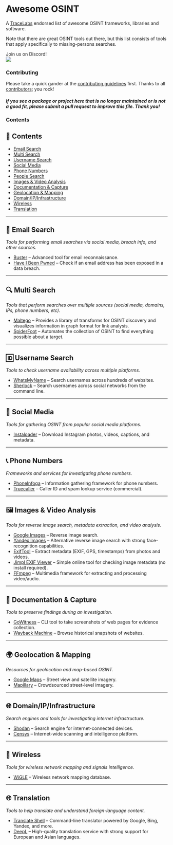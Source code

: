 # Awesome OSINT

A [TraceLabs](https://tracelabs.org) endorsed list of awesome OSINT frameworks, libraries and software. 

Note that there are great OSINT tools out there, but this list consists of tools that apply specifically to missing-persons searches.

Join us on Discord!<br>[<img src="https://img.shields.io/badge/Discord-%40TraceLabs-teal">](https://tracelabs.org/discord)


### Contributing

Please take a quick gander at the [contributing guidelines](https://github.com/tracelabs/awesome-osint/blob/master/CONTRIBUTING.md) first. Thanks to all [contributors](https://github.com/tracelabs/awesome-osint/graphs/contributors); you rock!

#### *If you see a package or project here that is no longer maintained or is not a good fit, please submit a pull request to improve this file. Thank you!*

### Contents

## 📌 Contents
- [Email Search](#email-search)  
- [Multi Search](#multi-search)  
- [Username Search](#username-search)  
- [Social Media](#social-media)  
- [Phone Numbers](#phone-numbers)  
- [People Search](#people-search)  
- [Images & Video Analysis](#images--video-analysis)  
- [Documentation & Capture](#documentation--capture)  
- [Geolocation & Mapping](#geolocation--mapping)  
- [Domain/IP/Infrastructure](#domainipinfrastructure)  
- [Wireless](#wireless)  
- [Translation](#translation)  

---

## 📧 Email Search
*Tools for performing email searches via social media, breach info, and other sources.*  

- [Buster](https://github.com/sham00n/buster) – Advanced tool for email reconnaissance.  
- [Have I Been Pwned](https://haveibeenpwned.com/) – Check if an email address has been exposed in a data breach.  

---

## 🔍 Multi Search
*Tools that perform searches over multiple sources (social media, domains, IPs, phone numbers, etc).*  

- [Maltego](https://www.maltego.com) – Provides a library of transforms for OSINT discovery and visualizes information in graph format for link analysis.  
- [SpiderFoot](https://github.com/smicallef/spiderfoot) – Automates the collection of OSINT to find everything possible about a target.  

---

## 🆔 Username Search
*Tools to check username availability across multiple platforms.*  

- [WhatsMyName](https://whatsmyname.app/) – Search usernames across hundreds of websites.  
- [Sherlock](https://github.com/sherlock-project/sherlock) – Search usernames across social networks from the command line.  

---

## 📱 Social Media
*Tools for gathering OSINT from popular social media platforms.*  

- [Instaloader](https://instaloader.github.io/) – Download Instagram photos, videos, captions, and metadata.  

---

## 📞 Phone Numbers
*Frameworks and services for investigating phone numbers.*  

- [PhoneInfoga](https://github.com/sundowndev/phoneinfoga) – Information gathering framework for phone numbers.  
- [Truecaller](https://www.truecaller.com/) – Caller ID and spam lookup service (commercial).  

---


## 🖼️ Images & Video Analysis
*Tools for reverse image search, metadata extraction, and video analysis.*  

- [Google Images](https://images.google.com/) – Reverse image search.  
- [Yandex Images](https://yandex.com/images/) – Alternative reverse image search with strong face-recognition capabilities.  
- [ExifTool](https://exiftool.org/) – Extract metadata (EXIF, GPS, timestamps) from photos and videos.  
- [Jimpl EXIF Viewer](https://jimpl.com/) – Simple online tool for checking image metadata (no install required).  
- [FFmpeg](https://ffmpeg.org/) – Multimedia framework for extracting and processing video/audio.  

---

## 📝 Documentation & Capture
*Tools to preserve findings during an investigation.*  

- [GoWitness](https://github.com/sensepost/gowitness) – CLI tool to take screenshots of web pages for evidence collection.  
- [Wayback Machine](https://archive.org/web/) – Browse historical snapshots of websites.  


---

## 🌍 Geolocation & Mapping
*Resources for geolocation and map-based OSINT.*  

- [Google Maps](https://maps.google.com/) – Street view and satellite imagery.  
- [Mapillary](https://www.mapillary.com/) – Crowdsourced street-level imagery.  

---

## 🌐 Domain/IP/Infrastructure
*Search engines and tools for investigating internet infrastructure.*  

- [Shodan](https://www.shodan.io/) – Search engine for internet-connected devices.  
- [Censys](https://censys.com/) – Internet-wide scanning and intelligence platform.  

---

## 📡 Wireless
*Tools for wireless network mapping and signals intelligence.*  

- [WiGLE](https://wigle.net/) – Wireless network mapping database.  

---

## 🌐 Translation
*Tools to help translate and understand foreign-language content.*  

- [Translate Shell](https://github.com/soimort/translate-shell) – Command-line translator powered by Google, Bing, Yandex, and more.  
- [DeepL](https://www.deepl.com/) – High-quality translation service with strong support for European and Asian languages.  
